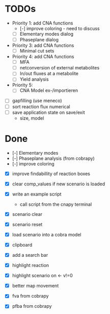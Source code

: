 # TODOs

- Priority 1: add CNA functions
  - [-] improve coloring - need to discuss
  - [ ] Elementary modes dialog
  - [ ] Phaseplane dialog

- Priority 3: add CNA functions
  - [ ] Minimal cut sets
- Priority 4: add CNA functions
  - [ ] MFA
  - [ ] netconversion of external metabolites
  - [ ] In/out fluxes at a metabolite
  - [ ] Yield analysis
- Priority 5:
  - [ ] CNA Model ex-/importieren
- [ ] gapfilling (use meneco)
- [ ] sort reaction flux numerical
- [ ] save application state on save/exit
  - size, model

# Done

- [-] Elementary modes
- [-] Phaseplane analysis (from cobrapy)
- [-] improve coloring

- [x] improve findabillity of reaction boxes

- [x] clear comp_values if new scenario is loaded
- [x] write an example script
  - call script from the cnapy terminal

- [x] scenario clear
- [x] scenario reset
- [x] load scenario into a cobra model

- [x] clipboard
- [x] add a search bar
- [x] highlight reaction
- [x] highlight scenario on <- v!=0
- [x] better map movement
- [x] fva from cobrapy
- [x] pfba from cobrapy
